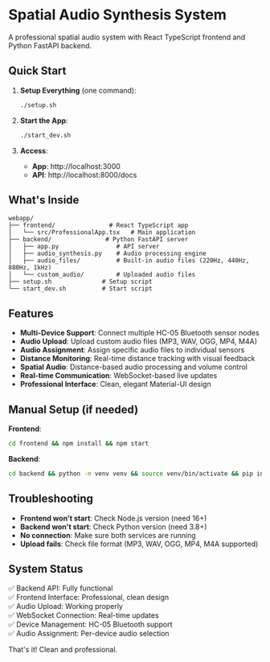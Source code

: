 # Spatial Audio Synthesis System

A professional spatial audio system with React TypeScript frontend and Python FastAPI backend.

## Quick Start

1. **Setup Everything** (one command):
   ```bash
   ./setup.sh
   ```

2. **Start the App**:
   ```bash
   ./start_dev.sh
   ```

3. **Access**:
   - **App**: http://localhost:3000
   - **API**: http://localhost:8000/docs

## What's Inside

```
webapp/
├── frontend/               # React TypeScript app
│   └── src/ProfessionalApp.tsx   # Main application
├── backend/               # Python FastAPI server
│   ├── app.py                # API server
│   ├── audio_synthesis.py    # Audio processing engine
│   ├── audio_files/          # Built-in audio files (220Hz, 440Hz, 880Hz, 1kHz)
│   └── custom_audio/         # Uploaded audio files
├── setup.sh              # Setup script
└── start_dev.sh          # Start script
```

## Features

- **Multi-Device Support**: Connect multiple HC-05 Bluetooth sensor nodes
- **Audio Upload**: Upload custom audio files (MP3, WAV, OGG, MP4, M4A)
- **Audio Assignment**: Assign specific audio files to individual sensors
- **Distance Monitoring**: Real-time distance tracking with visual feedback
- **Spatial Audio**: Distance-based audio processing and volume control
- **Real-time Communication**: WebSocket-based live updates
- **Professional Interface**: Clean, elegant Material-UI design

## Manual Setup (if needed)

**Frontend**:
```bash
cd frontend && npm install && npm start
```

**Backend**:
```bash
cd backend && python -m venv venv && source venv/bin/activate && pip install -r requirements.txt && python app.py
```

## Troubleshooting

- **Frontend won't start**: Check Node.js version (need 16+)
- **Backend won't start**: Check Python version (need 3.8+)
- **No connection**: Make sure both services are running
- **Upload fails**: Check file format (MP3, WAV, OGG, MP4, M4A supported)

## System Status

✅ Backend API: Fully functional  
✅ Frontend Interface: Professional, clean design  
✅ Audio Upload: Working properly  
✅ WebSocket Connection: Real-time updates  
✅ Device Management: HC-05 Bluetooth support  
✅ Audio Assignment: Per-device audio selection  

That's it! Clean and professional.